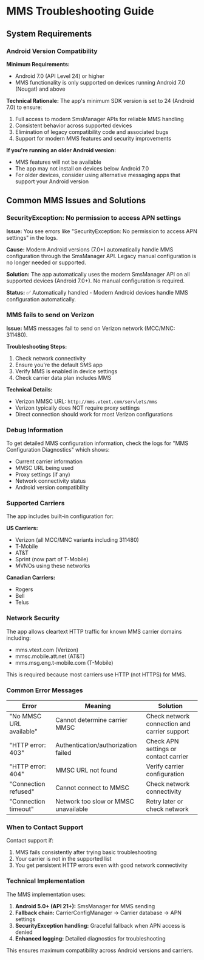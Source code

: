 # MMS Troubleshooting Guide

## System Requirements

### Android Version Compatibility

**Minimum Requirements:**
- Android 7.0 (API Level 24) or higher
- MMS functionality is only supported on devices running Android 7.0 (Nougat) and above

**Technical Rationale:**
The app's minimum SDK version is set to 24 (Android 7.0) to ensure:
1. Full access to modern SmsManager APIs for reliable MMS handling
2. Consistent behavior across supported devices
3. Elimination of legacy compatibility code and associated bugs
4. Support for modern MMS features and security improvements

**If you're running an older Android version:**
- MMS features will not be available
- The app may not install on devices below Android 7.0
- For older devices, consider using alternative messaging apps that support your Android version

## Common MMS Issues and Solutions

### SecurityException: No permission to access APN settings

**Issue:** You see errors like "SecurityException: No permission to access APN settings" in the logs.

**Cause:** Modern Android versions (7.0+) automatically handle MMS configuration through the SmsManager API. Legacy manual configuration is no longer needed or supported.

**Solution:** The app automatically uses the modern SmsManager API on all supported devices (Android 7.0+). No manual configuration is required.

**Status:** ✅ Automatically handled - Modern Android devices handle MMS configuration automatically.

### MMS fails to send on Verizon

**Issue:** MMS messages fail to send on Verizon network (MCC/MNC: 311480).

**Troubleshooting Steps:**
1. Check network connectivity
2. Ensure you're the default SMS app
3. Verify MMS is enabled in device settings
4. Check carrier data plan includes MMS

**Technical Details:**
- Verizon MMSC URL: `http://mms.vtext.com/servlets/mms`
- Verizon typically does NOT require proxy settings
- Direct connection should work for most Verizon configurations

### Debug Information

To get detailed MMS configuration information, check the logs for "MMS Configuration Diagnostics" which shows:
- Current carrier information
- MMSC URL being used
- Proxy settings (if any)
- Network connectivity status
- Android version compatibility

### Supported Carriers

The app includes built-in configuration for:

**US Carriers:**
- Verizon (all MCC/MNC variants including 311480)
- T-Mobile
- AT&T
- Sprint (now part of T-Mobile)
- MVNOs using these networks

**Canadian Carriers:**
- Rogers
- Bell
- Telus

### Network Security

The app allows cleartext HTTP traffic for known MMS carrier domains including:
- mms.vtext.com (Verizon)
- mmsc.mobile.att.net (AT&T)
- mms.msg.eng.t-mobile.com (T-Mobile)

This is required because most carriers use HTTP (not HTTPS) for MMS.

### Common Error Messages

| Error | Meaning | Solution |
|-------|---------|----------|
| "No MMSC URL available" | Cannot determine carrier MMSC | Check network connection and carrier support |
| "HTTP error: 403" | Authentication/authorization failed | Check APN settings or contact carrier |
| "HTTP error: 404" | MMSC URL not found | Verify carrier configuration |
| "Connection refused" | Cannot connect to MMSC | Check network connectivity |
| "Connection timeout" | Network too slow or MMSC unavailable | Retry later or check network |

### When to Contact Support

Contact support if:
1. MMS fails consistently after trying basic troubleshooting
2. Your carrier is not in the supported list
3. You get persistent HTTP errors even with good network connectivity

### Technical Implementation

The MMS implementation uses:
1. **Android 5.0+ (API 21+):** SmsManager for MMS sending
2. **Fallback chain:** CarrierConfigManager → Carrier database → APN settings
3. **SecurityException handling:** Graceful fallback when APN access is denied
4. **Enhanced logging:** Detailed diagnostics for troubleshooting

This ensures maximum compatibility across Android versions and carriers.
